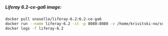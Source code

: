 ##### Liferay 6.2-ce-ga6 image:

```bash
docker pull snasello/liferay-6.2:6.2-ce-ga6
docker run --name liferay-6.2 -it -p 8080:8080 -v /home/krivitski-no/soft/docker/liferay/deploy:/var/liferay-home/deploy -d snasello/liferay-6.2:6.2-ce-ga6
docker logs -f liferay-6.2
```
